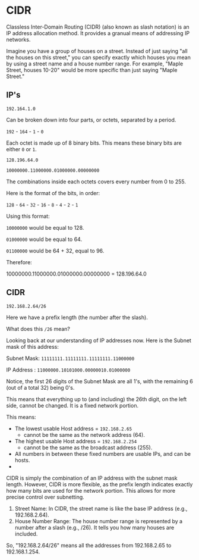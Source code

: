 # CIDR

Classless Inter-Domain Routing (CIDR) (also known as slash notation) is an IP address allocation method. It provides a granual means of addressing IP networks.

Imagine you have a group of houses on a street. Instead of just saying "all the houses on this street," you can specify exactly which houses you mean by using a street name and a house number range. For example, "Maple Street, houses 10-20" would be more specific than just saying "Maple Street."

## IP's

`192.164.1.0`

Can be broken down into four parts, or octets, separated by a period.

`192` - `164` - `1` - `0`

Each octet is made up of 8 binary bits. This means these binary bits are either `0` or `1`.

`128.196.64.0`

`10000000.11000000.01000000.00000000`

The combinations inside each octets covers every number from 0 to 255.

Here is the format of the bits, in order:

`128` - `64` - `32` - `16` - `8` - `4` - `2` - `1`

Using this format:

`10000000` would be equal to 128.

`01000000` would be equal to 64.

`01100000` would be 64 + 32, equal to 96.

Therefore:

10000000.11000000.01000000.00000000 = 128.196.64.0

## CIDR

`192.168.2.64/26`

Here we have a prefix length (the number after the slash).

What does this `/26` mean?

Looking back at our understanding of IP addresses now. Here is the Subnet mask of this address:

Subnet Mask: `11111111.11111111.11111111.11000000`

IP Address :  `11000000.10101000.00000010.01000000`

Notice, the first 26 digits of the Subnet Mask are all 1's, with the remaining 6 (out of a total 32) being 0's.

This means that everything up to (and including) the 26th digit, on the left side, cannot be changed. It is a fixed network portion.

This means:
- The lowest usable Host address = `192.168.2.65`
  - cannot be the same as the network address (64).
- The highest usable Host address = `192.168.2.254`
  - cannot be the same as the broadcast address (255).
- All numbers in between these fixed numbers are usable IPs, and can be hosts.
- 
CIDR is simply the combination of an IP address with the subnet mask length. However, CIDR is more flexible, as the prefix length indicates exactly how many bits are used for the network portion. This allows for more precise control over subnetting.

1. Street Name: In CIDR, the street name is like the base IP address (e.g., 192.168.2.64).
2. House Number Range: The house number range is represented by a number after a slash (e.g., /26). It tells you how many houses are included.


So, "192.168.2.64/26" means all the addresses from 192.168.2.65 to 192.168.1.254.